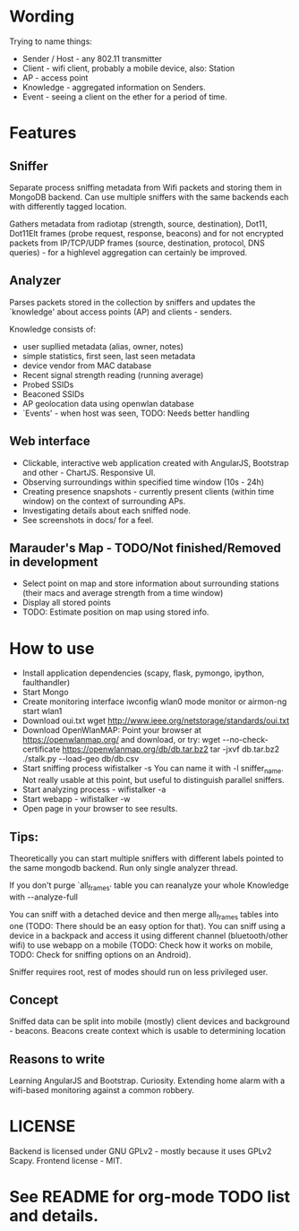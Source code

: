 # Wording

Trying to name things:

- Sender / Host - any 802.11 transmitter
- Client - wifi client, probably a mobile device, also: Station
- AP - access point
- Knowledge - aggregated information on Senders.
- Event - seeing a client on the ether for a period of time.

# Features

## Sniffer

Separate process sniffing metadata from Wifi packets and storing
them in MongoDB backend. Can use multiple sniffers with the same
backends each with differently tagged location.

Gathers metadata from radiotap (strength, source, destination),
Dot11, Dot11Elt frames (probe request, response, beacons) and for
not encrypted packets from IP/TCP/UDP frames (source, destination,
protocol, DNS queries) - for a highlevel aggregation can certainly
be improved.

## Analyzer

Parses packets stored in the collection by sniffers and updates
the \`knowledge' about access points (AP) and clients - senders.

Knowledge consists of:

-   user supllied metadata (alias, owner, notes)
-   simple statistics, first seen, last seen metadata
-   device vendor from MAC database
-   Recent signal strength reading (running average)
-   Probed SSIDs
-   Beaconed SSIDs
-   AP geolocation data using openwlan database
-   \`Events' - when host was seen, TODO: Needs better handling

## Web interface

-   Clickable, interactive web application created with AngularJS,
    Bootstrap and other - ChartJS. Responsive UI.
-   Observing surroundings within specified time window (10s - 24h)
-   Creating presence snapshots - currently present clients (within time
    window) on the context of surrounding APs.
-   Investigating details about each sniffed node.
-   See screenshots in docs/ for a feel.

## Marauder's Map - TODO/Not finished/Removed in development

-   Select point on map and store information about surrounding
    stations (their macs and average strength from a time window)
-   Display all stored points
-   TODO: Estimate position on map using stored info.

# How to use

- Install application dependencies (scapy, flask, pymongo, ipython, faulthandler)
- Start Mongo
- Create monitoring interface 
  iwconfig wlan0 mode monitor or airmon-ng start wlan1
- Download oui.txt 
  wget <http://www.ieee.org/netstorage/standards/oui.txt>
- Download OpenWlanMAP:
  Point your browser at https://openwlanmap.org/ and download, or try:
  wget --no-check-certificate https://openwlanmap.org/db/db.tar.bz2
  tar -jxvf db.tar.bz2
  ./stalk.py --load-geo db/db.csv
- Start sniffing process wifistalker -s
  You can name it with -l sniffer<sub>name</sub>. Not really usable at this
  point, but useful to distinguish parallel sniffers.
- Start analyzing process - wifistalker -a
- Start webapp - wifistalker -w
- Open page in your browser to see results.

## Tips:

Theoretically you can start multiple sniffers with different labels
pointed to the same mongodb backend. Run only single analyzer
thread.

If you don't purge \`all<sub>frames'</sub> table you can reanalyze your whole
Knowledge with --analyze-full

You can sniff with a detached device and then merge all<sub>frames</sub>
tables into one (TODO: There should be an easy option for
that). You can sniff using a device in a backpack and access it
using different channel (bluetooth/other wifi) to use webapp on a
mobile (TODO: Check how it works on mobile, TODO: Check for
sniffing options on an Android).

Sniffer requires root, rest of modes should run on less privileged
user.

## Concept

Sniffed data can be split into mobile (mostly) client devices and
background - beacons. Beacons create context which is usable to
determining location

## Reasons to write

Learning AngularJS and Bootstrap. Curiosity. Extending home alarm
with a wifi-based monitoring against a common robbery.

# LICENSE

Backend is licensed under GNU GPLv2 - mostly because it uses GPLv2
Scapy. Frontend license - MIT.


# See README for org-mode TODO list and details.
